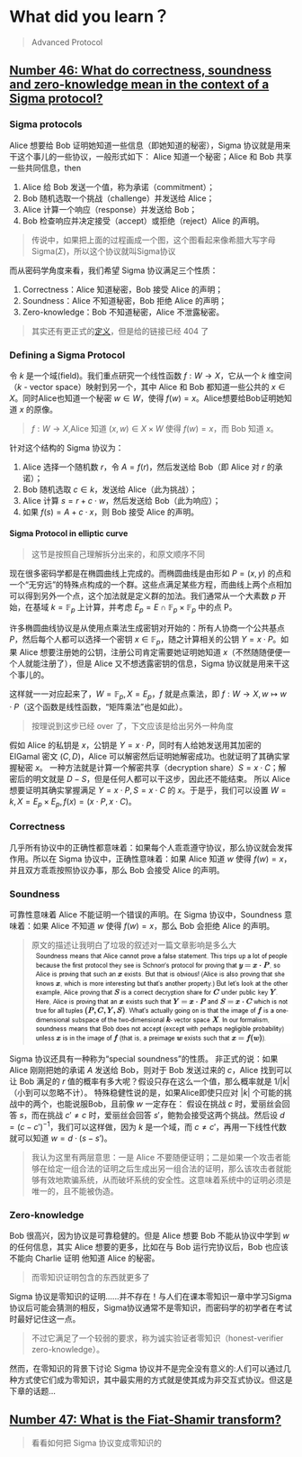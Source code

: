 # What did you learn？

> Advanced Protocol

## [Number 46: What do correctness, soundness and zero-knowledge mean in the context of a Sigma protocol?](https://bristolcrypto.blogspot.com/2015/08/52-things-number-46-what-do-correctness.html)

### Sigma protocols

Alice 想要给 Bob 证明她知道一些信息（即她知道的秘密），Sigma 协议就是用来干这个事儿的一些协议，一般形式如下：
Alice 知道一个秘密；Alice 和 Bob 共享一些共同信息，then

1. Alice 给 Bob 发送一个值，称为承诺（commitment）；
2. Bob 随机选取一个挑战（challenge）并发送给 Alice；
3. Alice 计算一个响应（response）并发送给 Bob；
4. Bob 检查响应并决定接受（accept）或拒绝（reject）Alice 的声明。

> 传说中，如果把上面的过程画成一个图，这个图看起来像希腊大写字母 Sigma($\Sigma$)，所以这个协议就叫Sigma协议

而从密码学角度来看，我们希望 Sigma 协议满足三个性质：

1. Correctness：Alice 知道秘密，Bob 接受 Alice 的声明；
2. Soundness：Alice 不知道秘密，Bob 拒绝 Alice 的声明；
3. Zero-knowledge：Bob 不知道秘密，Alice 不泄露秘密。

> 其实还有更正式的[定义](https://www.cs.bris.ac.uk/~bernhard/thesis.pdf)，但是给的链接已经 404 了

### Defining a Sigma Protocol

令 $k$ 是一个域(field)。我们重点研究一个线性函数 $f:W\rightarrow X$，它从一个 $k$ 维空间（$k$ - vector space）映射到另一个，其中 Alice 和 Bob 都知道一些公共的 $x\in X$。同时Alice也知道一个秘密 $w\in W$，使得 $f(w)=x$。Alice想要给Bob证明她知道 $x$ 的原像。
> $f:W\rightarrow X$,Alice 知道 $(x,w)\in X\times W$ 使得 $f(w)=x$，而 Bob 知道 $x$。

针对这个结构的 Sigma 协议为：

1. Alice 选择一个随机数 $r$，令 $A=f(r)$，然后发送给 Bob（即 Alice 对 $r$ 的承诺）；
2. Bob 随机选取 $c\in k$，发送给 Alice（此为挑战）；
3. Alice 计算 $s=r+c\cdot w$，然后发送给 Bob（此为响应）；
4. 如果 $f(s)=A+c\cdot x$，则 Bob 接受 Alice 的声明。

#### Sigma Protocol in elliptic curve

> 这节是按照自己理解拆分出来的，和原文顺序不同

现在很多密码学都是在椭圆曲线上完成的。而椭圆曲线是由形如 $P=(x,y)$ 的点和一个“无穷远”的特殊点构成的一个群。这些点满足某些方程，而曲线上两个点相加可以得到另外一个点，这个加法就是定义群的加法。我们通常从一个大素数 $p$ 开始，在基域 $k=\mathbb{F}_p$ 上计算，并考虑 $E_p=E\cap \mathbb{F}_p\times\mathbb{F}_p$ 中的点 P。

许多椭圆曲线协议是从使用点乘法生成密钥对开始的：所有人协商一个公共基点 $P$，然后每个人都可以选择一个密钥 $x\in \mathbb{F}_p$，随之计算相关的公钥 $Y=x\cdot P$。如果 Alice 想要注册她的公钥，注册公司肯定需要她证明她知道 $x$（不然随随便便一个人就能注册了），但是 Alice 又不想透露密钥的信息，Sigma 协议就是用来干这个事儿的。

这样就一一对应起来了，$W=\mathbb{F}_p,X=E_p$，$f$ 就是点乘法，即 $f:W\rightarrow X,w\mapsto w\cdot P$（这个函数是线性函数，“矩阵乘法”也是如此）。
> 按理说到这步已经 over 了，下文应该是给出另外一种角度

假如 Alice 的私钥是 $x$，公钥是 $Y=x\cdot P$，同时有人给她发送用其加密的 EIGamal 密文 $(C,D)$，Alice 可以解密然后证明她解密成功。也就证明了其确实掌握秘密 $x$。
一种方法就是计算一个解密共享（decryption share）$S=x\cdot C$；解密后的明文就是 $D-S$，但是任何人都可以干这步，因此还不能结束。
所以 Alice 想要证明其确实掌握满足 $Y=x\cdot P,S=x\cdot C$ 的 $x$。于是乎，我们可以设置 $W=k,X=E_p\times E_p,f(x)=(x\cdot P,x\cdot C)$。

### Correctness

几乎所有协议中的正确性都意味着：如果每个人乖乖遵守协议，那么协议就会发挥作用。所以在 Sigma 协议中，正确性意味着：如果 Alice 知道 $w$ 使得 $f(w)=x$，并且双方乖乖按照协议办事，那么 Bob 会接受 Alice 的声明。

### Soundness

可靠性意味着 Alice 不能证明一个错误的声明。在 Sigma 协议中，Soundness 意味着：如果 Alice 不知道 $w$ 使得 $f(w)=x$，那么 Bob 会拒绝 Alice 的声明。
> 原文的描述让我明白了垃圾的叙述对一篇文章影响是多么大
> ![Alt text](assets/Rlog9/image.png)

Sigma 协议还具有一种称为“special soundness”的性质。
非正式的说：如果 Alice 刚刚把她的承诺 $A$ 发送给 Bob，则对于 Bob 发送过来的 $c$，Alice 找到可以让 Bob 满足的 $r$ 值的概率有多大呢？假设只存在这么一个值，那么概率就是 $1/|k|$（小到可以忽略不计）。
特殊稳健性说的是，如果Alice即使只应对 $|k|$ 个可能的挑战中的两个，也能说服Bob，且前像 $w$ 一定存在：
假设在挑战 $c$ 时，爱丽丝会回答 $s$，而在挑战 $c'\neq c$ 时，爱丽丝会回答 $s'$，鲍勃会接受这两个挑战。然后设 $d=(c-c')^{-1}$，我们可以这样做，因为 $k$ 是一个域，而 $c\neq c'$，再用一下线性代数就可以知道 $w=d\cdot(s-s')$。
> 我认为这里有两层意思：一是 Alice 不要随便证明；二是如果一个攻击者能够在给定一组合法的证明之后生成出另一组合法的证明，那么该攻击者就能够有效地欺骗系统，从而破坏系统的安全性。这意味着系统中的证明必须是唯一的，且不能被伪造。

### Zero-knowledge

Bob 很高兴，因为协议是可靠稳健的。但是 Alice 想要 Bob 不能从协议中学到 $w$ 的任何信息，其实 Alice 想要的更多，比如在与 Bob 运行完协议后，Bob 也应该不能向 Charlie 证明 他知道 Alice 的秘密。
> 而零知识证明包含的东西就更多了

Sigma 协议是零知识的证明......并不存在！与人们在课本零知识一章中学习Sigma协议后可能会猜测的相反，Sigma协议通常不是零知识，而密码学的初学者在考试时最好记住这一点。
> 不过它满足了一个较弱的要求，称为诚实验证者零知识（honest-verifier zero-knowledge）。

然而，在零知识的背景下讨论 Sigma 协议并不是完全没有意义的:人们可以通过几种方式使它们成为零知识，其中最实用的方式就是使其成为非交互式协议。但这是下章的话题...

## [Number 47: What is the Fiat-Shamir transform?](https://bristolcrypto.blogspot.com/2015/08/52-things-number-47-what-is-fiat-shamir.html)

> 看看如何把 Sigma 协议变成零知识的
